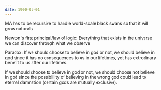 ```yaml
---
date: 1900-01-01
---
```



MA has to be recursive to handle world-scale black swans so that it will grow
naturally

Newton's first principal/law of logic: Everything that exists in the universe we can
discover through what we observe

Paradox: If we should choose to believe in god or not, we should believe in god since
it has no consequences to us in our lifetimes, yet has extrodinary benefit to us
after our lifetimes.

If we should choose to believe in god or not, we should choose not believe in god since the possiblility of believing in the wrong god could lead to eternal damnation (certain gods are mutually exclusive).


